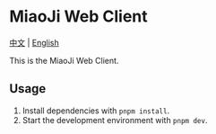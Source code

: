 # MiaoJi Web Client

[中文](README.md) | [English](README_en.md)

This is the MiaoJi Web Client.

## Usage

1. Install dependencies with `pnpm install`.
2. Start the development environment with `pnpm dev`.

